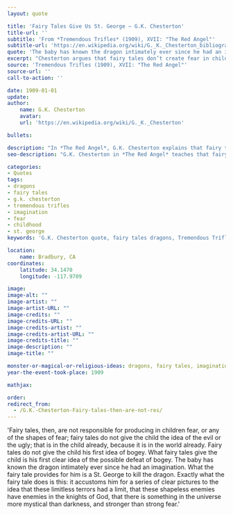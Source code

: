 ```yaml
---
layout: quote

title: 'Fairy Tales Give Us St. George – G.K. Chesterton'
title-url: ''
subtitle: 'From *Tremendous Trifles* (1909), XVII: "The Red Angel"'
subtitle-url: 'https://en.wikipedia.org/wiki/G._K._Chesterton_bibliography'
quote: 'The baby has known the dragon intimately ever since he had an imagination. What the fairy tale provides for him is a St. George to kill the dragon.'
excerpt: "Chesterton argues that fairy tales don’t create fear in children, but instead give them hope of defeating it."
source: 'Tremendous Trifles (1909), XVII: "The Red Angel"'
source-url: ''
call-to-action: ''

date: 1909-01-01
update:
author:
    name: G.K. Chesterton
    avatar: 
    url: 'https://en.wikipedia.org/wiki/G._K._Chesterton'

bullets:

description: "In *The Red Angel*, G.K. Chesterton explains that fairy tales do not invent fear for children, but instead give them heroes to conquer the monsters they already know."
seo-description: "G.K. Chesterton in *The Red Angel* teaches that fairy tales don’t create fear—they offer hope by showing dragons can be defeated."

categories:
- Quotes
tags:
- dragons
- fairy tales
- g.k. chesterton
- tremendous trifles
- imagination
- fear
- childhood
- st. george
keywords: 'G.K. Chesterton quote, fairy tales dragons, Tremendous Trifles, The Red Angel essay, St. George kills the dragon, Chesterton children imagination, fairy tales defeat fear'

location:
    name: Bradbury, CA
coordinates:
    latitude: 34.1470
    longitude: -117.9709

image:
image-alt: ""
image-artist: ""
image-artist-URL: ""
image-credits: ""
image-credits-URL: ""
image-credits-artist: ""
image-credits-artist-URL: ""
image-credits-title: ""
image-description: ""
image-title: ""

monster-or-magical-or-religious-ideas: dragons, fairy tales, imagination, st. george
year-the-event-took-place: 1909

mathjax: 

order: 
redirect_from:
  - /G.K.-Chesterton-Fairy-tales-then-are-not-res/
---
```

'Fairy tales, then, are not responsible for producing in children fear, or any of the shapes of fear; fairy tales do not give the child the idea of the evil or the ugly; that is in the child already, because it is in the world already. Fairy tales do not give the child his first idea of bogey. What fairy tales give the child is his first clear idea of the possible defeat of bogey. The baby has known the  dragon intimately ever since he had an imagination. What the fairy tale provides for him is a St. George to kill the dragon. Exactly what the fairy tale does is this: it accustoms him for a series of clear pictures to the idea that these limitless terrors had a limit, that these shapeless enemies have enemies in the knights of  God, that there is something in the universe more mystical than darkness, and stronger than strong fear.'